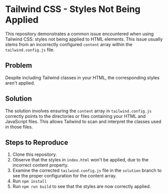 # Tailwind CSS - Styles Not Being Applied

This repository demonstrates a common issue encountered when using Tailwind CSS: styles not being applied to HTML elements. This issue usually stems from an incorrectly configured `content` array within the `tailwind.config.js` file.

## Problem

Despite including Tailwind classes in your HTML, the corresponding styles aren't applied.

## Solution

The solution involves ensuring the `content` array in `tailwind.config.js` correctly points to the directories or files containing your HTML and JavaScript files.  This allows Tailwind to scan and interpret the classes used in those files.

## Steps to Reproduce

1. Clone this repository.
2. Observe that the styles in `index.html` won't be applied, due to the incorrect content property.
3. Examine the corrected `tailwind.config.js` file in the `solution` branch to see the proper configuration for the content array. 
4. Run `npm install`
5. Run `npm run build` to see that the styles are now correctly applied.